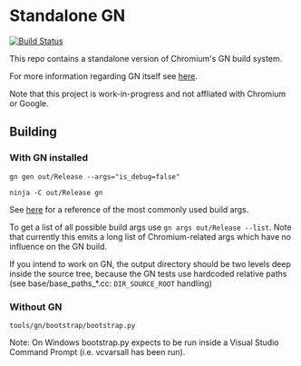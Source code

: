 # Standalone GN

[![Build Status](https://travis-ci.org/timniederhausen/gn.svg?branch=master)](https://travis-ci.org/timniederhausen/gn)

This repo contains a standalone version of Chromium's GN build system.

For more information regarding GN itself see [here](https://github.com/timniederhausen/gn/blob/gn/master/README.md).

Note that this project is work-in-progress and not affliated with Chromium or Google.

## Building

### With GN installed

```
gn gen out/Release --args="is_debug=false"

ninja -C out/Release gn
```

See [here](https://github.com/timniederhausen/gn-build/blob/master/README.md#reference)
for a reference of the most commonly used build args.

To get a list of all possible build args use `gn args out/Release --list`.
Note that currently this emits a long list of Chromium-related args
which have no influence on the GN build.

If you intend to work on GN, the output directory should be two levels
deep inside the source tree, because the GN tests use hardcoded relative
paths (see base/base_paths_*.cc: `DIR_SOURCE_ROOT` handling)

### Without GN

```
tools/gn/bootstrap/bootstrap.py
```

Note: On Windows bootstrap.py expects to be run inside a
Visual Studio Command Prompt (i.e. vcvarsall has been run).
